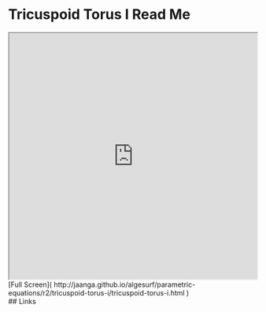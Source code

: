 Tricuspoid Torus I Read Me
===

<iframe src='http://jaanga.github.io/algesurf/parametric-equations/r2/tricuspoid-torus-i/tricuspoid-torus-i.html' width=100% height=500px >
There is an `iframe` here. It is not visible when viewed on github.com/algesurf. To view, please see 'Project Links' below.
</iframe>
[Full Screen]( http://jaanga.github.io/algesurf/parametric-equations/r2/tricuspoid-torus-i/tricuspoid-torus-i.html )
<br>
## Links 
<http://www.3d-meier.de/tut3/Seite140.html>  
